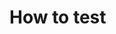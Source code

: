 <!--- Explain the problem briefly. Remember to use [GitHub keywords](https://help.github.com/en/github/managing-your-work-on-github/closing-issues-using-keywords) if this PR fixes an existing issue. Be sure to remove any sensitive information from log messages, console output, etc. This includes but is not limited to usernames, passwords, server paths, ssh keys, etc. -->

<!---
Also remember to:
- Add the appropriate PR labels.
- Request approval from @uiowa/developer across units.
- Ensure that dependencies have been properly updated, if applicable.
  - https://github.com/uiowa/uiowa#updating-dependencies
- Ensure that site config splits have been accounted for, if applicable.
  - Go to https://github.com/uiowa/uiowa/find/master to find split config entities potentially affected by this PR.
- Test the PR locally with multiple sites.
- Update documentation.
-->

# How to test

<!-- Include detailed steps for how to test this PR. -->
